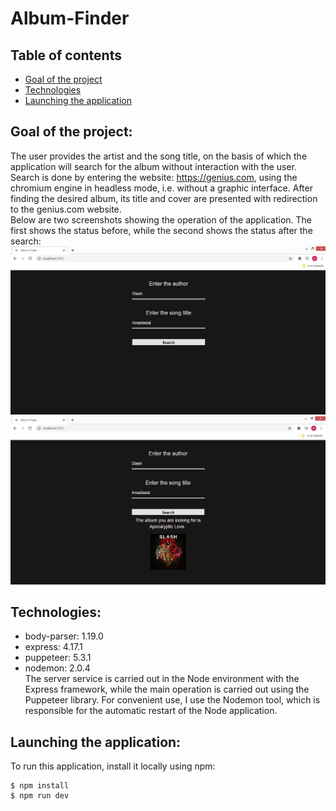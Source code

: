# Album-Finder
## Table of contents
* [Goal of the project](#goal-of-the-project)
* [Technologies](#technologies)
* [Launching the application](#launching-the-application)
## Goal of the project:
The user provides the artist and the song title, on the basis of which the application will search for the album without interaction with the user. Search is done by entering the website: https://genius.com, using the chromium engine in headless mode, i.e. without a graphic interface. After finding the desired album, its title and cover are presented with redirection to the genius.com website.<br>
Below are two screenshots showing the operation of the application. The first shows the status before, while the second shows the status after the search:<br>
![Application state before searching](./results/before.png) <br>
![Application status after searching](./results/after.png)
## Technologies:
* body-parser: 1.19.0<br>
* express: 4.17.1<br>
* puppeteer: 5.3.1<br>
* nodemon: 2.0.4<br>
The server service is carried out in the Node environment with the Express framework, while the main operation is carried out using the Puppeteer library. For convenient use, I use the Nodemon tool, which is responsible for the automatic restart of the Node application.
## Launching the application:
To run this application, install it locally using npm:<br>
```
$ npm install
$ npm run dev
```
